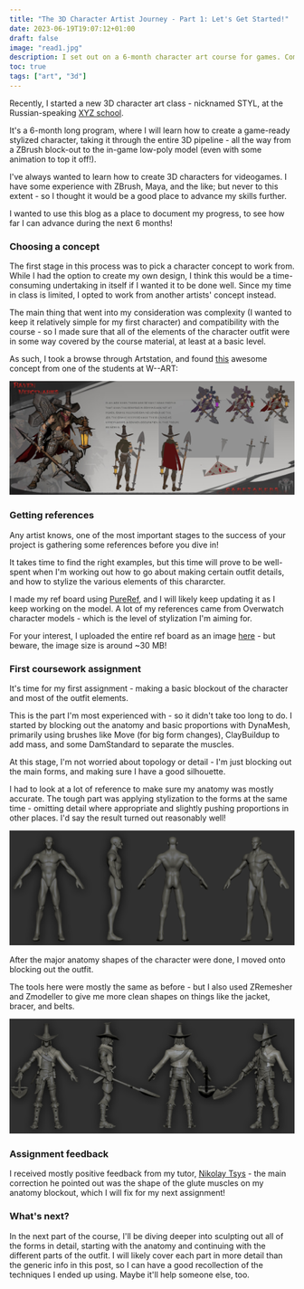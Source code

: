 ```yaml
---
title: "The 3D Character Artist Journey - Part 1: Let's Get Started!"
date: 2023-06-19T19:07:12+01:00
draft: false
image: "read1.jpg"
description: I set out on a 6-month character art course for games. Come along for the ride!
toc: true
tags: ["art", "3d"]
---
```


Recently, I started a new 3D character art class - nicknamed STYL, at the Russian-speaking [XYZ school](https://www.school-xyz.com/).

It's a 6-month long program, where I will learn how to create a game-ready stylized character, taking it through the entire 3D pipeline - all the way from a ZBrush block-out to the in-game low-poly model (even with some animation to top it off!).

I've always wanted to learn how to create 3D characters for videogames. I have some experience with ZBrush, Maya, and the like; but never to this extent - so I thought it would be a good place to advance my skills further.

I wanted to use this blog as a place to document my progress, to see how far I can advance during the next 6 months!

### Choosing a concept

The first stage in this process was to pick a character concept to work from. While I had the option to create my own design, I think this would be a time-consuming undertaking in itself if I wanted it to be done well. Since my time in class is limited, I opted to work from another artists' concept instead.

The main thing that went into my consideration was complexity (I wanted to keep it relatively simple for my first character) and compatibility with the course - so I made sure that all of the elements of the character outfit were in some way covered by the course material, at least at a basic level.

As such, I took a browse through Artstation, and found [this](https://www.artstation.com/artwork/PX4DB3) awesome concept from one of the students at W--ART:

![My character concept of choice - all credit to W--ART on ArtStation.](concept.jpg)

### Getting references

Any artist knows, one of the most important stages to the success of your project is gathering some references before you dive in!

It takes time to find the right examples, but this time will prove to be well-spent when I'm working out how to go about making certain outfit details, and how to stylize the various elements of this chararcter.

I made my ref board using [PureRef](https://www.pureref.com/), and I will likely keep updating it as I keep working on the model. A lot of my references came from Overwatch character models - which is the level of stylization I'm aiming for.

For your interest, I uploaded the entire ref board as an image [here](refboard.png) - but beware, the image size is around ~30 MB!

### First coursework assignment

It's time for my first assignment - making a basic blockout of the character and most of the outfit elements.

This is the part I'm most experienced with - so it didn't take too long to do. I started by blocking out the anatomy and basic proportions with DynaMesh, primarily using brushes like Move (for big form changes), ClayBuildup to add mass, and some DamStandard to separate the muscles.

At this stage, I'm not worried about topology or detail - I'm just blocking out the main forms, and making sure I have a good silhouette.

I had to look at a lot of reference to make sure my anatomy was mostly accurate. The tough part was applying stylization to the forms at the same time - omitting detail where appropriate and slightly pushing proportions in other places. I'd say the result turned out reasonably well!

![We had to submit the anatomy blockout separately for feedback.](read1_anatomy.jpg)

After the major anatomy shapes of the character were done, I moved onto blocking out the outfit.

The tools here were mostly the same as before - but I also used ZRemesher and Zmodeller to give me more clean shapes on things like the jacket, bracer, and belts.

![My first character art coursework submission.](read1.jpg)

### Assignment feedback

I received mostly positive feedback from my tutor, [Nikolay Tsys](https://www.artstation.com/nikolay_tsys) - the main correction he pointed out was the shape of the glute muscles on my anatomy blockout, which I will fix for my next assignment!

### What's next?

In the next part of the course, I'll be diving deeper into sculpting out all of the forms in detail, starting with the anatomy and continuing with the different parts of the outfit. I will likely cover each part in more detail than the generic info in this post, so I can have a good recollection of the techniques I ended up using. Maybe it'll help someone else, too.
